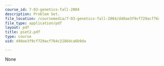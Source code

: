 ```yaml
---
course_id: 7-03-genetics-fall-2004
description: Problem Set.
file_location: /coursemedia/7-03-genetics-fall-2004/d40ae3f9cf729acf764c2186dca6b9da_pset2.pdf
file_type: application/pdf
layout: pdf
title: pset2.pdf
type: course
uid: d40ae3f9cf729acf764c2186dca6b9da

---
```

None